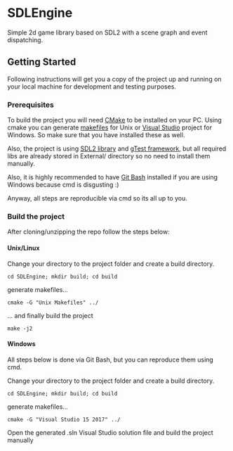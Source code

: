 # SDLEngine
Simple 2d game library based on SDL2 with a scene graph and event dispatching.

## Getting Started
Following instructions will get you a copy of the project up and running on your local machine for development and testing purposes.

### Prerequisites
To build the project you will need [CMake](https://cmake.org/) to be installed on your PC. Using cmake you can generate [makefiles](https://linux.die.net/man/1/make) for Unix or [Visual Studio](https://visualstudio.microsoft.com) project for Windows. So make sure that you have installed these as well.
 
Also, the project is using [SDL2 library](https://www.libsdl.org/index.php) and [gTest framework](https://github.com/google/googletest), but all required libs are already stored in External/ directory so no need to install them manually.

Also, it is highly recommended to have [Git Bash](https://git-scm.com/downloads) installed if you are using Windows because cmd is disgusting :)

Anyway, all steps are reproducible via cmd so its all up to you.

### Build the project
After cloning/unzipping the repo follow the steps below:

#### Unix/Linux
Change your directory to the project folder and create a build directory.
```
cd SDLEngine; mkdir build; cd build
```

generate makefiles...
```
cmake -G "Unix Makefiles" ../
```

... and finally build the project
```
make -j2
```

#### Windows
All steps below is done via Git Bash, but you can reproduce them using cmd.

Change your directory to the project folder and create a build directory.
```
cd SDLEngine; mkdir build; cd build
```

generate makefiles...
```
cmake -G "Visual Studio 15 2017" ../
```

Open the generated .sln Visual Studio solution file and build the project manually
